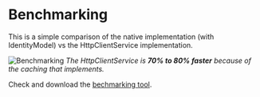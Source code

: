 # Benchmarking

This is a simple comparison of the native implementation (with IdentityModel) vs the HttpClientService implementation.

![Benchmarking](https://github.com/georgekosmidis/IdentityServer4.Contrib.HttpClientService/tree/master/benchmark/benchmark_v2.3.0.png)
*The HttpClientService is **70% to 80% faster** because of the caching that implements.*

Check and download the [bechmarking tool]().